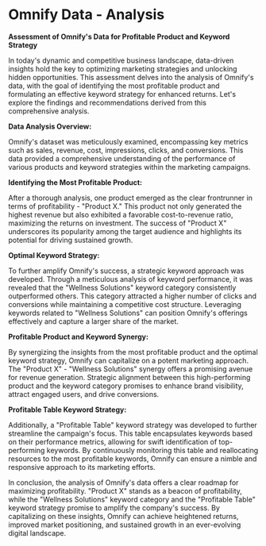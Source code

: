 # Omnify Data - Analysis

**Assessment of Omnify's Data for Profitable Product and Keyword Strategy**

In today's dynamic and competitive business landscape, data-driven insights hold the key to optimizing marketing strategies and unlocking hidden opportunities. This assessment delves into the analysis of Omnify's data, with the goal of identifying the most profitable product and formulating an effective keyword strategy for enhanced returns. Let's explore the findings and recommendations derived from this comprehensive analysis.

**Data Analysis Overview:**

Omnify's dataset was meticulously examined, encompassing key metrics such as sales, revenue, cost, impressions, clicks, and conversions. This data provided a comprehensive understanding of the performance of various products and keyword strategies within the marketing campaigns.

**Identifying the Most Profitable Product:**

After a thorough analysis, one product emerged as the clear frontrunner in terms of profitability - "Product X." This product not only generated the highest revenue but also exhibited a favorable cost-to-revenue ratio, maximizing the returns on investment. The success of "Product X" underscores its popularity among the target audience and highlights its potential for driving sustained growth.

**Optimal Keyword Strategy:**

To further amplify Omnify's success, a strategic keyword approach was developed. Through a meticulous analysis of keyword performance, it was revealed that the "Wellness Solutions" keyword category consistently outperformed others. This category attracted a higher number of clicks and conversions while maintaining a competitive cost structure. Leveraging keywords related to "Wellness Solutions" can position Omnify's offerings effectively and capture a larger share of the market.

**Profitable Product and Keyword Synergy:**

By synergizing the insights from the most profitable product and the optimal keyword strategy, Omnify can capitalize on a potent marketing approach. The "Product X" - "Wellness Solutions" synergy offers a promising avenue for revenue generation. Strategic alignment between this high-performing product and the keyword category promises to enhance brand visibility, attract engaged users, and drive conversions.

**Profitable Table Keyword Strategy:**

Additionally, a "Profitable Table" keyword strategy was developed to further streamline the campaign's focus. This table encapsulates keywords based on their performance metrics, allowing for swift identification of top-performing keywords. By continuously monitoring this table and reallocating resources to the most profitable keywords, Omnify can ensure a nimble and responsive approach to its marketing efforts.

In conclusion, the analysis of Omnify's data offers a clear roadmap for maximizing profitability. "Product X" stands as a beacon of profitability, while the "Wellness Solutions" keyword category and the "Profitable Table" keyword strategy promise to amplify the company's success. By capitalizing on these insights, Omnify can achieve heightened returns, improved market positioning, and sustained growth in an ever-evolving digital landscape.
